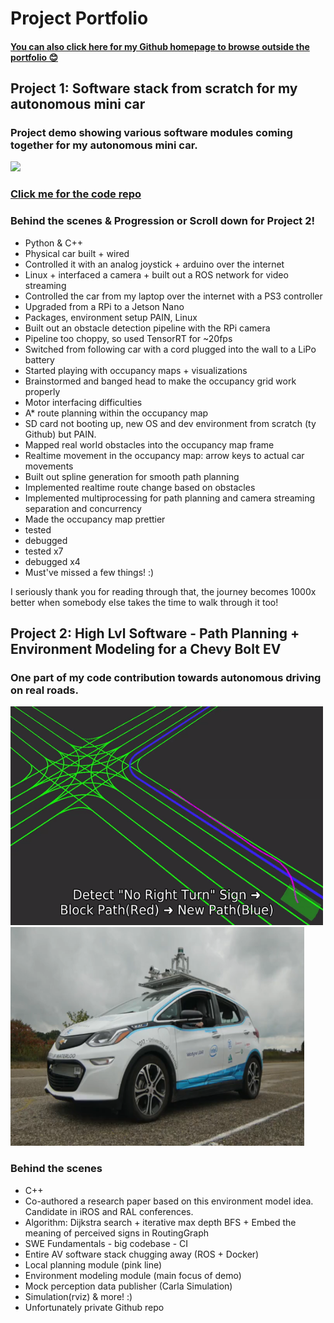# Project Portfolio 
#### [You can also click here for my Github homepage to browse outside the portfolio 😊](https://github.com/MaahirG)
## Project 1: Software stack from scratch for my autonomous mini car
### Project demo showing various software modules coming together for my autonomous mini car.
<img src='./AutonomousMiniCar.gif'>

### [Click me for the code repo](https://github.com/MaahirG/SmartCar)
### Behind the scenes & Progression or Scroll down for Project 2!
* Python & C++
* Physical car built + wired
* Controlled it with an analog joystick + arduino over the internet
* Linux + interfaced a camera + built out a ROS network for video streaming
* Controlled the car from my laptop over the internet with a PS3 controller
* Upgraded from a RPi to a Jetson Nano
* Packages, environment setup PAIN, Linux
* Built out an obstacle detection pipeline with the RPi camera
* Pipeline too choppy, so used TensorRT for ~20fps
* Switched from following car with a cord plugged into the wall to a LiPo battery
* Started playing with occupancy maps + visualizations
* Brainstormed and banged head to make the occupancy grid work properly
* Motor interfacing difficulties
* A* route planning within the occupancy map
* SD card not booting up, new OS and dev environment from scratch (ty Github) but PAIN.
* Mapped real world obstacles into the occupancy map frame
* Realtime movement in the occupancy map: arrow keys to actual car movements
* Built out spline generation for smooth path planning
* Implemented realtime route change based on obstacles
* Implemented multiprocessing for path planning and camera streaming separation and concurrency
* Made the occupancy map prettier
* tested
* debugged
* tested x7
* debugged x4
* Must've missed a few things! :)

I seriously thank you for reading through that, the journey becomes 1000x better when somebody else takes the time to walk through it too!

## Project 2: High Lvl Software - Path Planning + Environment Modeling for a Chevy Bolt EV
### One part of my code contribution towards autonomous driving on real roads.
<p float="left">
  <img src='./AutonomousPathPlanning.gif' width='500', height='350'>
  <img src='./AutoWatoBolt.PNG' width='470', height='350'>
</p>

### Behind the scenes
* C++
* Co-authored a research paper based on this environment model idea. Candidate in iROS and RAL conferences.
* Algorithm: Dijkstra search + iterative max depth BFS + Embed the meaning of perceived signs in RoutingGraph
* SWE Fundamentals - big codebase - CI
* Entire AV software stack chugging away (ROS + Docker)
* Local planning module (pink line)
* Environment modeling module (main focus of demo) 
* Mock perception data publisher (Carla Simulation)
* Simulation(rviz) & more! :)
* Unfortunately private Github repo
